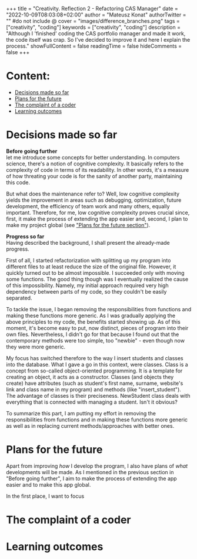 +++
title = "Creativity. Reflection 2 -  Refactoring CAS Manager"
date = "2022-10-09T08:03:08+02:00"
author = "Mateusz Konat"
authorTwitter = "" #do not include @
cover = "images/difference_branches.png"
tags = ["creativity", "coding"]
keywords = ["creativity", "coding"]
description = "Although I 'finished' coding the CAS portfolio manager and made it work, the code itself was crap. So I've decided to improve it and here I explain the process."
showFullContent = false
readingTime = false
hideComments = false
+++

# Content:
- [Decisions made so far](#decisions-made-so-far)
- [Plans for the future](#the-complaint-of-a-coder)
- [The complaint of a coder](#the-complaint-of-a-coder)
- [Learning outcomes](#learning-outcomes)

# Decisions made so far
**Before going further**<br>
let me introduce some concepts for better understanding. In computers science, there's a notion of cognitive complexity. It basically refers to the complexity of code in terms of its readability. In other words, it's a measure of how threating your code is for the sanity of another party, maintaining this code. 

But what does the maintenance refer to? Well, low cognitive complexity yields the improvement in areas such as debugging, optimization, future development, the efficiency of team work and many others, equally important. Therefore, for me, low cognitive complexity proves crucial since, first, it make the process of extending the app easier and, second, I plan to make my project global (see ["Plans for the future section"](#plans-for-the-future)).

**Progress so far**<br>
Having described the background, I shall present the already-made progress. 

First of all, I started refactorization with splitting up my program into different files to at least reduce the size of the original file. However, it quickly turned out to be almost impossible. I succeeded only with moving some functions. The good thing though was I eventually realized the cause of this impossibility. Namely, my initial approach required very high dependency between parts of my code, so they couldn't be easily separated.

To tackle the issue, I began removing the responsibilities from functions and making these functions more generic. As I was gradually applying the above principles to my code, the benefits started showing up. As of this moment, it's become easy to put, now distinct, pieces of program into their own files. Nevertheless, I didn't go for that because I found out that the contemporary methods were too simple, too "newbie" - even though now they were more generic.

My focus has switched therefore to the way I insert students and classes into the database. What I gave a go in this context, were classes. Class is a concept from so-called object-oriented programming. It is a template for creating an object, it acts as a constructor. Classes (and objects they create) have attributes (such as student's first name, surname, website's link and class name in my program) and methods (like "insert_student"). The advantage of classes is their preciseness. NewStudent class deals with everything that is connected with managing a student. Isn't it obvious?

To summarize this part, I am putting my effort in removing the responsibilities from functions and in making these functions more generic as well as in replacing current methods/approaches with better ones.

# Plans for the future
Apart from improving _how_ I develop the program, I also have plans of _what_ developments will be made. As I mentioned in the previous section in "Before going further", I aim to make the process of extending the app easier and to make this app global. 

In the first place, I want to focus

# The complaint of a coder

# Learning outcomes
